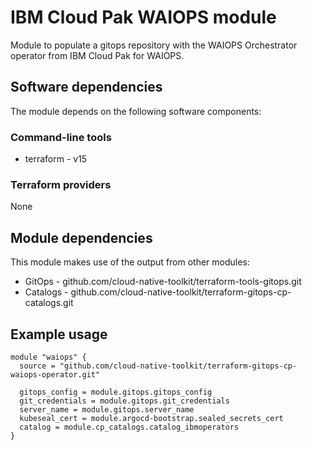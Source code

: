 # IBM Cloud Pak WAIOPS module

Module to populate a gitops repository with the WAIOPS Orchestrator operator from IBM Cloud Pak for WAIOPS.

## Software dependencies

The module depends on the following software components:

### Command-line tools

- terraform - v15

### Terraform providers

None

## Module dependencies

This module makes use of the output from other modules:

- GitOps - github.com/cloud-native-toolkit/terraform-tools-gitops.git
- Catalogs - github.com/cloud-native-toolkit/terraform-gitops-cp-catalogs.git

## Example usage

```hcl-terraform
module "waiops" {
  source = "github.com/cloud-native-toolkit/terraform-gitops-cp-waiops-operator.git"

  gitops_config = module.gitops.gitops_config
  git_credentials = module.gitops.git_credentials
  server_name = module.gitops.server_name
  kubeseal_cert = module.argocd-bootstrap.sealed_secrets_cert
  catalog = module.cp_catalogs.catalog_ibmoperators
}
```

